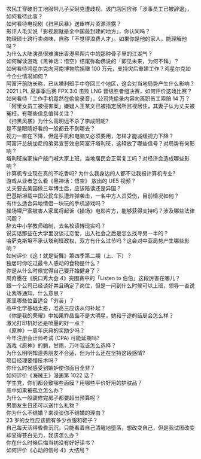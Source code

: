 农民工穿破旧工地服带儿子买耐克遭歧视，该门店回应称「涉事员工已被辞退」，如何看待此事？  
如何看待电视剧《扫黑风暴》送审样片资源泄露？  
影评人毛尖说「影视剧就是全中国最封建的地方」，你认同吗？  
物理硕士跨行卖卤味，自称「不觉得浪费人才」。如果你是他的家人，能理解他吗？  
为什么大陆演员很难演出香港黑帮片中的那种骨子里的江湖气？  
如何解读游戏《黑神话：悟空》结尾弥勒佛说的「即见未来，为何不拜」？  
如何看待鸿星尔克向河南博物院捐赠 100 万元，支持灾后重建工作？鸿星尔克如今企业情况如何？  
阿富汗前防长称，已从塔利班手中夺回三个地区，这会对当地局势产生什么影响？  
2021 LPL 夏季季后赛 FPX 3:0 击败 LNG 晋级胜者组决赛，如何评价这场比赛？  
如何看待「工作手机竟然在偷偷录音」，公司凭偷录内容向离职员工索赔 14 万？  
「阿里女员工被侵害案」嫌疑人王某文已被指定居所监视居住，其妻子认为丈夫被冤枉，有哪些信息值得关注？  
《扫黑风暴》为什么高明远不杀了李成阳呢?  
是不是眼睛好看的一般都丑不到哪去？  
视力一直在下降，但是手机和电脑又必须要用，怎样才能减缓视力下降？  
阿富汗总统加尼的弟弟宣誓效忠阿富汗塔利班，这释放了哪些信号？对局势有何影响？  
塔利班挨家挨户敲门喊大家上班，当地居民会正常复工吗？对经济会造成哪些影响？  
计算机专业现在真的不吃香吗? 为什么我身边的人都不让我报计算机专业?  
游戏从业者怎么看《黑神话：悟空》 放出的 UE5 视频？  
丈夫要去美国做三年博士后，应该陪读还是异国？  
巴基斯坦载中国公民车队遭炸弹袭击，一名中方人员受伤，目前情况如何？  
有什么适合异地情侣一块玩的手机游戏吗？  
操场埋尸案被害人家属将起诉《操场》电影片方，能够获得支持吗？涉及哪些法律问题？  
辞去中小学教师编制，去名校读博现实吗？  
说实话那些在大学里没谈过恋爱，出入社会之后是怎么找寻另一半的？  
哈萨克斯坦不承认塔利班政权，双方有什么过节吗？这会对中亚局势产生哪些影响？  
如何评价《这！就是街舞》第四季第二期（上、下）？  
独居时你吃过最令人感动的食物是什么？  
你是从什么时候觉得自己要开始健身了？  
周奇墨在《脱口秀大会 4》突围赛中的「Listen to 伯伯」这段厉害在哪儿？  
跟一个公司已经谈好并且确定了岗位，但是一问到什么时候可以上班，领导一直说让我等通知，什么意思？  
家里哪些位置适合「穷装」？  
高中化学基础太差，准高三应该从何补起？  
《你是我的荣耀》中如果乔晶晶不是大明星，她和于途的结局会怎么样？  
激光打印机好还是喷墨的好一点？  
《原神》一周年庆典的奖励少吗？  
今年注册会计师考试 (CPA) 可能延期吗?  
游戏《原神》的魈，甘雨，万叶我该怎么选择？  
为什么明明知道男朋友不合适，但为什么还在坚持这段感情?  
项目经理要懂技术吗？  
你什么时候感受到嫉妒使你面目全非？  
如何评价《海贼王》漫画第 1022 话？  
学生党，你们都会敷哪些面膜？用哪些平价好用的护肤品？  
高中如果被孤立怎么办？  
为什么一般装修完房子都要超出预算呢？  
男朋友生日还可以送什么礼物？  
你为什么不结婚？来谈谈你不结婚的理由？  
23 岁的女性应该拥有多少衣服和鞋子？  
自己每天活得昏昏沉沉，只能看着自己清醒地堕落，想改变自己，但是我试图改变却显得苍白无力，我该怎么办？  
你在什么时候后悔当初没有好好读书？  
如何评价《心动的信号 4》大结局？  
